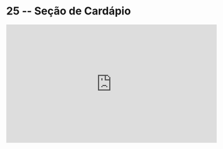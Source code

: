 # 25 -- Seção de Cardápio

<iframe 
        width="560" 
        height="315" 
        src="https://www.youtube.com/embed/jY_B7g852uo" 
        title="YouTube video player" 
        frameborder="0" 
        allow="accelerometer; autoplay; clipboard-write; encrypted-media; gyroscope; picture-in-picture" 
        allowfullscreen
        >
</iframe>

